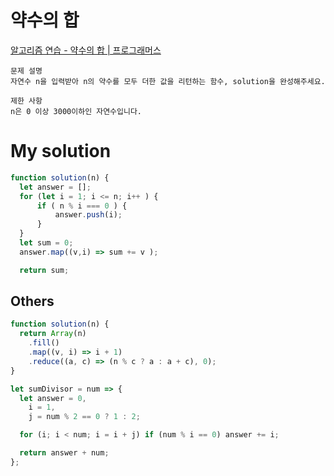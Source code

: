 # 약수의 합

[알고리즘 연습 - 약수의 합 | 프로그래머스](https://programmers.co.kr/learn/courses/30/lessons/12928)

```
문제 설명
자연수 n을 입력받아 n의 약수를 모두 더한 값을 리턴하는 함수, solution을 완성해주세요.

제한 사항
n은 0 이상 3000이하인 자연수입니다.
```

# My solution

```javascript
function solution(n) {
  let answer = [];
  for (let i = 1; i <= n; i++ ) {
      if ( n % i === 0 ) {
          answer.push(i);
      }
  }
  let sum = 0;
  answer.map((v,i) => sum += v );

  return sum;
```

## Others

```javascript
function solution(n) {
  return Array(n)
    .fill()
    .map((v, i) => i + 1)
    .reduce((a, c) => (n % c ? a : a + c), 0);
}
```

```javascript
let sumDivisor = num => {
  let answer = 0,
    i = 1,
    j = num % 2 == 0 ? 1 : 2;

  for (i; i < num; i = i + j) if (num % i == 0) answer += i;

  return answer + num;
};
```
